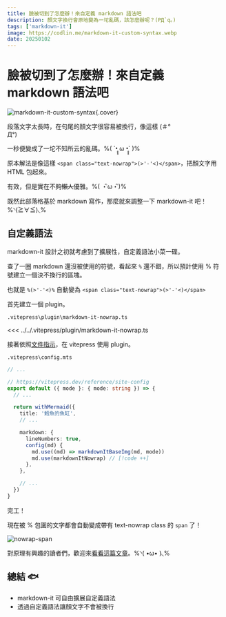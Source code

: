 ```yaml
---
title: 臉被切到了怎麼辦！來自定義 markdown 語法吧
description: 顏文字換行會原地變為一坨亂碼，該怎麼辦呢？(PД`q｡)
tags: ['markdown-it']
image: https://codlin.me/markdown-it-custom-syntax.webp
date: 20250102
---
```


# 臉被切到了怎麼辦！來自定義 markdown 語法吧

![markdown-it-custom-syntax](/markdown-it-custom-syntax.webp){.cover}

段落文字太長時，在句尾的顏文字很容易被換行，像這樣 (＃°<br>
Д°)

一秒便變成了一坨不知所云的亂碼。%( ´•̥̥̥ ω •̥̥̥` )%

原本解法是像這樣 `<span class="text-nowrap">(>'-'<)</span>`，把顏文字用 HTML 包起來。

有效，但是實在不夠~~懶人~~優雅。%( ・ิω・ิ)%

既然此部落格基於 markdown 寫作，那麼就來調整一下 markdown-it 吧！%◝(≧∀≦)◟%

## 自定義語法

markdown-it 設計之初就考慮到了擴展性，自定義語法小菜一碟。

查了一圈 markdown 還沒被使用的符號，看起來 `%` 還不錯，所以預計使用 % 符號建立一個決不換行的區塊。

也就是 `%(>'-'<)%` 自動變為 `<span class="text-nowrap">(>'-'<)</span>`

首先建立一個 plugin。

`.vitepress\plugin\markdown-it-nowrap.ts`

<<< ../../.vitepress/plugin/markdown-it-nowrap.ts

接著依照[文件指示](https://vitepress.dev/guide/markdown#advanced-configuration)，在 vitepress 使用 plugin。

`.vitepress\config.mts`

```ts
// ...

// https://vitepress.dev/reference/site-config
export default ({ mode }: { mode: string }) => {
  // ...

  return withMermaid({
    title: '鱈魚的魚缸',
    // ...

    markdown: {
      lineNumbers: true,
      config(md) {
        md.use((md) => markdownItBaseImg(md, mode))
        md.use(markdownItNowrap) // [!code ++]
      },
    },

    // ...
  })
}
```

完工！

現在被 % 包圍的文字都會自動變成帶有 text-nowrap class 的 `span` 了！

![nowrap-span](/markdown-it-custom-syntax/nowrap-span.png)

對原理有興趣的讀者們，歡迎來[看看這篇文章](https://ithelp.ithome.com.tw/articles/10354983)。%◝( •ω• )◟%

## 總結 🐟

- markdown-it 可自由擴展自定義語法
- 透過自定義語法讓顏文字不會被換行
